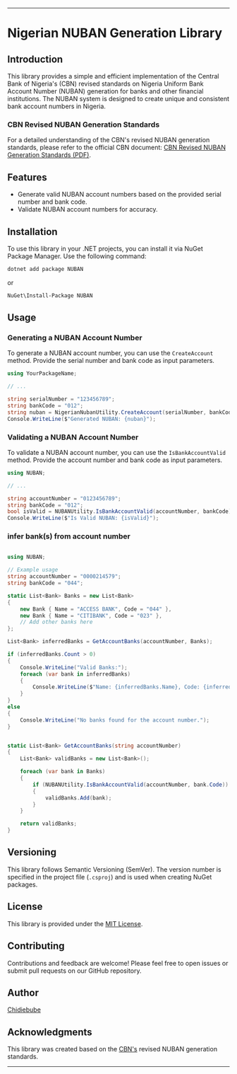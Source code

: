 
---

# Nigerian NUBAN Generation Library

## Introduction

This library provides a simple and efficient implementation of the Central Bank of Nigeria's (CBN) revised standards on Nigeria Uniform Bank Account Number (NUBAN) generation for banks and other financial institutions. The NUBAN system is designed to create unique and consistent bank account numbers in Nigeria.

### CBN Revised NUBAN Generation Standards

For a detailed understanding of the CBN's revised NUBAN generation standards, please refer to the official CBN document: [CBN Revised NUBAN Generation Standards (PDF)](https://www.cbn.gov.ng/Out/2020/PSMD/REVISED%20STANDARDS%20ON%20NIGERIA%20UNIFORM%20BANK%20ACCOUNT%20NUMBER%20(NUBAN)%20FOR%20BANKS%20AND%20OTHER%20FINANCIAL%20INSTITUTIONS%20.pdf).

## Features

- Generate valid NUBAN account numbers based on the provided serial number and bank code.
- Validate NUBAN account numbers for accuracy.

## Installation

To use this library in your .NET projects, you can install it via NuGet Package Manager. Use the following command:

```bash
dotnet add package NUBAN 
```
or 

```bash
NuGet\Install-Package NUBAN 
```

## Usage

### Generating a NUBAN Account Number

To generate a NUBAN account number, you can use the `CreateAccount` method. Provide the serial number and bank code as input parameters.

```csharp
using YourPackageName;

// ...

string serialNumber = "123456789";
string bankCode = "012";
string nuban = NigerianNubanUtility.CreateAccount(serialNumber, bankCode);
Console.WriteLine($"Generated NUBAN: {nuban}");
```


### Validating a NUBAN Account Number

To validate a NUBAN account number, you can use the `IsBankAccountValid` method. Provide the account number and bank code as input parameters.

```csharp
using NUBAN;

// ...

string accountNumber = "0123456789";
string bankCode = "012";
bool isValid = NUBANUtility.IsBankAccountValid(accountNumber, bankCode);
Console.WriteLine($"Is Valid NUBAN: {isValid}");
```

### infer bank(s) from account number
```csharp

using NUBAN;

// Example usage
string accountNumber = "0000214579";
string bankCode = "044";

static List<Bank> Banks = new List<Bank>
{
    new Bank { Name = "ACCESS BANK", Code = "044" },
    new Bank { Name = "CITIBANK", Code = "023" },
    // Add other banks here
};

List<Bank> inferredBanks = GetAccountBanks(accountNumber, Banks);

if (inferredBanks.Count > 0)
{
    Console.WriteLine("Valid Banks:");
    foreach (var bank in inferredBanks)
    {
        Console.WriteLine($"Name: {inferredBanks.Name}, Code: {inferredBanks.Code}");
    }
}
else
{
    Console.WriteLine("No banks found for the account number.");
}


static List<Bank> GetAccountBanks(string accountNumber)
{
    List<Bank> validBanks = new List<Bank>();

    foreach (var bank in Banks)
    {
        if (NUBANUtility.IsBankAccountValid(accountNumber, bank.Code))
        {
            validBanks.Add(bank);
        }
    }

    return validBanks;
}

````

## Versioning

This library follows Semantic Versioning (SemVer). The version number is specified in the project file (`.csproj`) and is used when creating NuGet packages.

## License

This library is provided under the [MIT License](LICENSE.txt).

## Contributing

Contributions and feedback are welcome! Please feel free to open issues or submit pull requests on our GitHub repository.

## Author

[Chidiebube](https://github.com/Chidiebube-Onah/)

## Acknowledgments

This library was created based on the [CBN's](https://www.cbn.gov.ng/) revised NUBAN generation standards.

---
